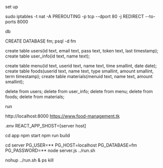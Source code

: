 
set up

sudo iptables -t nat -A PREROUTING -p tcp --dport 80 -j REDIRECT --to-ports 8000

db

CREATE DATABASE fm;
psql -d fm

create table users(id text, email text, pass text, token text, last timestamp);
create table user_info(id text, name text);

create table menu(id text, userid text, name text, time smallint, date date);
create table foods(userid text, name text, type smallint, amount smallint, term timestamp);
create table materials(menuid text, name text, amount smallint);

delete from users;
delete from user_info;
delete from menu;
delete from foods;
delete from materials;


run

http://localhost:8000
https://www.food-management.tk

.env
REACT_APP_SHOST=[server host]

cd app 
npm start
npm run build

cd server
PG_USER=** PG_HOST=localhost PG_DATABASE=fm PG_PASSWORD=** node server.js
../run.sh

nohup ../run.sh &
ps kill